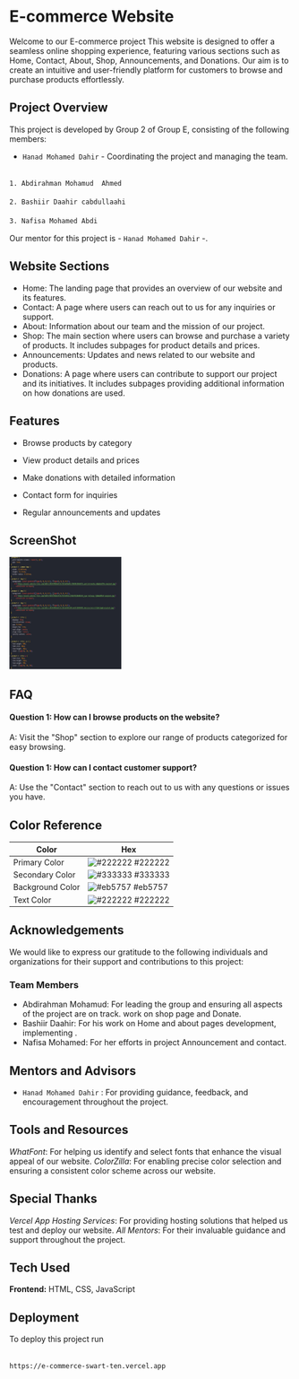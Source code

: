 # E-commerce Website
Welcome to our E-commerce project This website is designed to offer a seamless online shopping experience, featuring various sections such as Home, Contact, About, Shop, Announcements, and Donations. Our aim is to create an intuitive and user-friendly platform for customers to browse and purchase products effortlessly.
## Project Overview 


This project is developed by Group 2 of Group E, consisting of the following members:

- `Hanad Mohamed Dahir` - Coordinating the project and managing the team.
```bash

1. Abdirahman Mohamud  Ahmed

2. Bashiir Daahir cabdullaahi

3. Nafisa Mohamed Abdi
```
Our mentor for this project is - `Hanad Mohamed Dahir` -.

## Website Sections

- Home: The landing page that provides an overview of our website and its features.
- Contact: A page where users can reach out to us for any inquiries or support.
- About: Information about our team and the mission of our project.
- Shop: The main section where users can browse and purchase a variety of products. It includes subpages for product details and prices.
- Announcements: Updates and news related to our website and products.
- Donations: A page where users can contribute to support our project and its initiatives. It includes subpages providing additional information on how donations are used.

## Features

- Browse products by category 

- View product details and prices

- Make donations with detailed information

- Contact form for inquiries

- Regular announcements and updates


## ScreenShot
<img src="image-1.jpeg" width=200 height=200>


## FAQ

#### Question 1: How can I browse products on the website?

A:  Visit the "Shop" section to explore our range of products categorized for easy browsing.

#### Question 1: How can I contact customer support?
A: Use the "Contact" section to reach out to us with any questions or issues you have.

## Color Reference

| Color             | Hex                                                                |
| ----------------- | ------------------------------------------------------------------ |
| Primary    Color | ![#222222](https://via.placeholder.com/10/0a192f?text=+) #222222 |
| Secondary  Color | ![#333333](https://via.placeholder.com/10/f8f8f8?text=+) #333333 |
| Background Color | ![#eb5757](https://via.placeholder.com/10/00b48a?text=+) #eb5757 |
| Text       Color | ![#222222](https://via.placeholder.com/10/00b48a?text=+) #222222 |



## Acknowledgements


We would like to express our gratitude to the following individuals and organizations for their support and contributions to this project:

### Team Members
- Abdirahman Mohamud: For leading the group and ensuring all aspects of the project are on track. work on shop page and Donate.
- Bashiir Daahir: For his work on Home and about pages development, implementing .
- Nafisa Mohamed: For her efforts in project Announcement and contact.

## Mentors and Advisors
- `Hanad Mohamed Dahir` : For providing guidance, feedback, and encouragement throughout the project.

## Tools and Resources
*WhatFont*: For helping us identify and select fonts that enhance the visual appeal of our website.
*ColorZilla*: For enabling precise color selection and ensuring a consistent color scheme across our website.

## Special Thanks 
*Vercel App Hosting Services*: For providing hosting solutions that helped us test and deploy our website.
*All Mentors*: For their invaluable guidance and support throughout the project.


## Tech Used

**Frontend:** HTML, CSS, JavaScript
## Deployment

To deploy this project run

```bash

https://e-commerce-swart-ten.vercel.app
```

